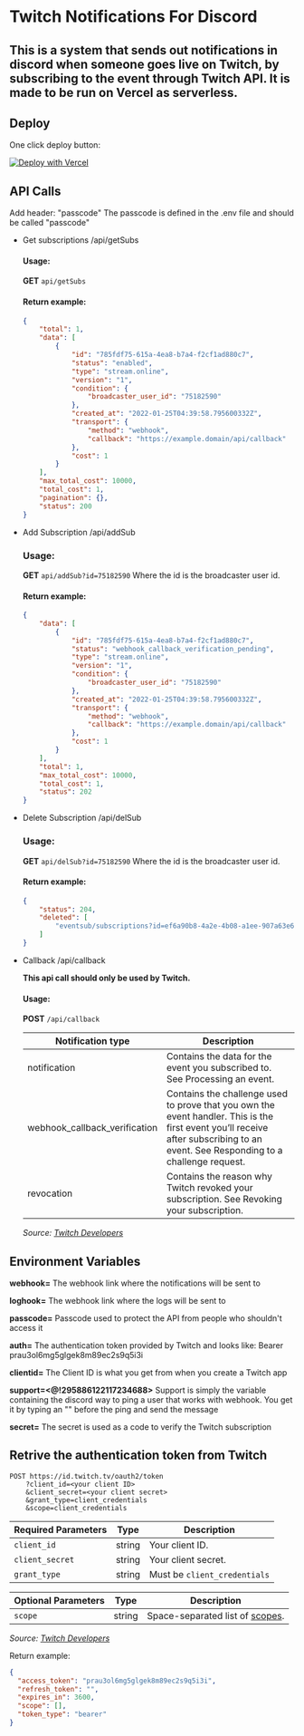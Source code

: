 # Twitch Notifications For Discord

## This is a system that sends out notifications in discord when someone goes live on Twitch, by subscribing to the event through Twitch API. It is made to be run on Vercel as serverless. 

## Deploy

One click deploy button:

[![Deploy with Vercel](https://vercel.com/button)](https://vercel.com/new/clone?repository-url=https%3A%2F%2Fgithub.com%2FPigges%2FTwitch-Notifications-For-Discord&env=webhook,loghook,passcode,secret,callback,auth,clientid,support&envDescription=Environment%20Variables%20required%20to%20run%20the%20Notification%20server&envLink=https%3A%2F%2Fgithub.com%2FPigges%2FTwitch-Notifications-For-Discord)

## API Calls
Add header: "passcode"
The passcode is defined in the .env file and should be called "passcode"

* Get subscriptions /api/getSubs
    
    #### Usage: 
    **GET** ```api/getSubs```
    #### Return example:
    ```json
    {
        "total": 1,
        "data": [
            {
                "id": "785fdf75-615a-4ea8-b7a4-f2cf1ad880c7",
                "status": "enabled",
                "type": "stream.online",
                "version": "1",
                "condition": {
                    "broadcaster_user_id": "75182590"
                },
                "created_at": "2022-01-25T04:39:58.795600332Z",
                "transport": {
                    "method": "webhook",
                    "callback": "https://example.domain/api/callback"
                },
                "cost": 1
            }
        ],
        "max_total_cost": 10000,
        "total_cost": 1,
        "pagination": {},
        "status": 200
    }
    ```

* Add Subscription /api/addSub

    ### Usage:
    **GET** ```api/addSub?id=75182590```
    Where the id is the broadcaster user id. 
    #### Return example:
    ```json
    {
        "data": [
            {
                "id": "785fdf75-615a-4ea8-b7a4-f2cf1ad880c7",
                "status": "webhook_callback_verification_pending",
                "type": "stream.online",
                "version": "1",
                "condition": {
                    "broadcaster_user_id": "75182590"
                },
                "created_at": "2022-01-25T04:39:58.795600332Z",
                "transport": {
                    "method": "webhook",
                    "callback": "https://example.domain/api/callback"
                },
                "cost": 1
            }
        ],
        "total": 1,
        "max_total_cost": 10000,
        "total_cost": 1,
        "status": 202
    }
    ```

* Delete Subscription /api/delSub

    ### Usage:
    **GET** ```api/delSub?id=75182590```
    Where the id is the broadcaster user id. 
    #### Return example:
    ```json
    {
        "status": 204,
        "deleted": [
            "eventsub/subscriptions?id=ef6a90b8-4a2e-4b08-a1ee-907a63e6404e"
        ]
    }
    ```

* Callback /api/callback

    **This api call should only be used by Twitch.**
    #### Usage:
    **POST** ```/api/callback```

    | Notification type | Description |
    |--------------|-----------|
    | notification | Contains the data for the event you subscribed to. See Processing an event. |
    | webhook_callback_verification | Contains the challenge used to prove that you own the event handler. This is the first event you’ll receive after subscribing to an event. See Responding to a challenge request.  |
    | revocation | Contains the reason why Twitch revoked your subscription. See Revoking your subscription. |
    
    *Source: [Twitch Developers](https://dev.twitch.tv/docs/eventsub/handling-webhook-events)*    


## Environment Variables

**webhook=** The webhook link where the notifications will be sent to

**loghook=** The webhook link where the logs will be sent to

**passcode=** Passcode used to protect the API from people who shouldn't access it

**auth=** The authentication token provided by Twitch and looks like: Bearer prau3ol6mg5glgek8m89ec2s9q5i3i

**clientid=** The Client ID is what you get from when you create a Twitch app

**support=<@!295886122117234688>** Support is simply the variable containing the discord way to ping a user that works with webhook. You get it by typing an "\" before the ping and send the message

**secret=** The secret is used as a code to verify the Twitch subscription

## Retrive the authentication token from Twitch

```
POST https://id.twitch.tv/oauth2/token
    ?client_id=<your client ID>
    &client_secret=<your client secret>
    &grant_type=client_credentials
    &scope=client_credentials
```
| Required Parameters | Type   | Description                  |
|---------------------|--------|------------------------------|
| `client_id`         | string | Your client ID.              |
| `client_secret`     | string | Your client secret.          |
| `grant_type`        | string | Must be `client_credentials` |

| Optional Parameters | Type   | Description                  |
|---------------------|--------|------------------------------|
| `scope`             | string | Space-separated list of [scopes](https://dev.twitch.tv/docs/authentication/#scopes).|

*Source: [Twitch Developers](https://dev.twitch.tv/docs/authentication/getting-tokens-oauth/#oauth-client-credentials-flow)*

Return example:
```json
{
  "access_token": "prau3ol6mg5glgek8m89ec2s9q5i3i",
  "refresh_token": "",
  "expires_in": 3600,
  "scope": [],
  "token_type": "bearer"
}
```
